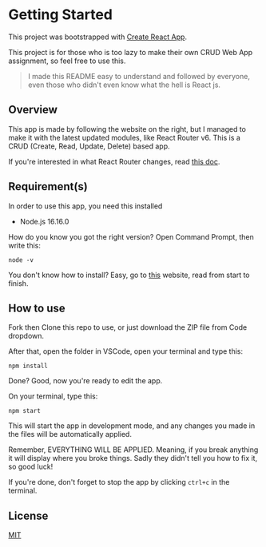 # Getting Started

This project was bootstrapped with [Create React App](https://github.com/facebook/create-react-app).

This project is for those who is too lazy to make their own CRUD Web App assignment, so feel free to use this.

> I made this README easy to understand and followed by everyone, even those who didn't even know what the hell is React js.

## Overview

This app is made by following the website on the right, but I managed to make it with the latest updated modules, like React Router v6. This is a CRUD (Create, Read, Update, Delete) based app.

If you're interested in what React Router changes, read [this doc](https://reactrouter.com/docs/en/v6/upgrading/v5#upgrade-to-react-router-v6).

## Requirement(s)

In order to use this app, you need this installed

- Node.js 16.16.0

How do you know you got the right version? Open Command Prompt, then write this:

```
node -v
```

You don't know how to install? Easy, go to [this](https://tecadmin.net/install-nodejs-with-nvm-on-windows/) website, read from start to finish.

## How to use

Fork then Clone this repo to use, or just download the ZIP file from Code dropdown.

After that, open the folder in VSCode, open your terminal and type this:

```
npm install
```

Done? Good, now you're ready to edit the app.

On your terminal, type this:

```
npm start
```

This will start the app in development mode, and any changes you made in the files will be automatically applied.

Remember, EVERYTHING WILL BE APPLIED. Meaning, if you break anything it will display where you broke things. Sadly they didn't tell you how to fix it, so good luck!

If you're done, don't forget to stop the app by clicking `ctrl+c` in the terminal.

## License

[MIT](https://choosealicense.com/licenses/mit/)
